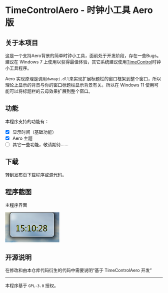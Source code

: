 # TimeControlAero - 时钟小工具 Aero 版

## 关于本项目

这是一个支持Aero背景的简单时钟小工具，面前处于开发阶段，存在一些Bugs。建议在 Windows 7 上使用以获得最佳体验，其它系统建议使用[TimeControl](https://github.com/cjhdevact/TimeControl)时钟小工具程序。

Aero 实现原理是调用`dwmapi.dll`来实现扩展标题栏的窗口框架到整个窗口，所以理论上显示的背景与你的窗口标题栏显示背景有关。所以在 Windows 11 使用可能可以将标题栏的云母效果扩展到整个窗口。

## 功能

本程序支持的功能有：

- [x] 显示时间（基础功能）
- [x] Aero 主题
- [ ] 其它一些功能，敬请期待……

## 下载

转到[发布页](https://github.com/cjhdevact/TimeControlAero/releases)下载程序或源代码。

## 程序截图


主程序界面


![主程序界面](Assets/MainUI.png)

## 开源说明

在修改和由本仓库代码衍生的代码中需要说明“基于 TimeControlAero 开发”


------------


本程序基于 `GPL-3.0` 授权。